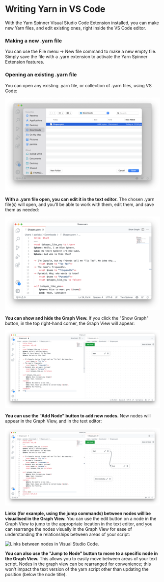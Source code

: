 # Writing Yarn in VS Code

With the Yarn Spinner Visual Studio Code Extension installed, you can make new Yarn files, and edit existing ones, right inside the VS Code editor.

### Making a new .yarn file

You can use the File menu -> New file command to make a new empty file. Simply save the file with a .yarn extension to activate the Yarn Spinner Extension features.

### Opening an existing .yarn file

You can open any existing .yarn file, or collection of .yarn files, using VS Code:

![Selecting an existing .yarn file](<../../.gitbook/assets/Screen Shot 2021-12-20 at 12.11.07 pm.png>)

**With a .yarn file open, you can edit it in the text editor.** The chosen .yarn file(s) will open, and you'll be able to work with them, edit them, and save them as needed:

![The .yarn file open](<../../.gitbook/assets/Screen Shot 2021-12-20 at 12.11.14 pm.png>)

**You can show and hide the Graph View.** If you click the "Show Graph" button, in the top right-hand corner, the Graph View will appear:

![The Graph View](<../../.gitbook/assets/Screen Shot 2021-12-20 at 12.11.32 pm.png>)

**You can use the "Add Node" button to add new nodes.** New nodes will appear in the Graph View, and in the text editor:

![The Graph View will show all nodes in the active .yarn file](<../../.gitbook/assets/Screen Shot 2021-12-20 at 12.12.03 pm.png>)

**Links (for example, using the jump commands) between nodes will be visualised in the Graph View.** You can use the edit button on a node in the Graph View to jump to the appropriate location in the text editor, and you can rearrange the nodes visually in the Graph View for ease of understanding the relationships between areas of your script:

![Links between nodes in Visual Studio Code.](../../.gitbook/assets/links\_vscode.png)

**You can also use the "Jump to Node" button to move to a specific node in the Graph View.** This allows you to easily move between areas of your text script. Nodes in the graph view can be rearranged for convenience; this won't impact the text version of the yarn script other than updating the position (below the node title).
